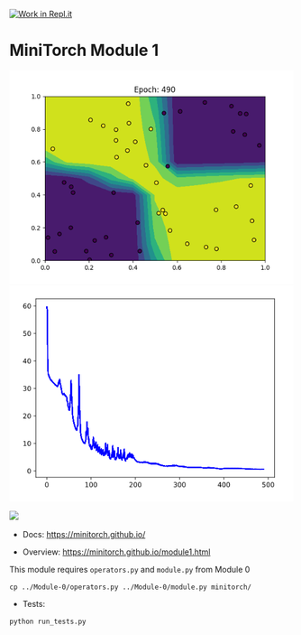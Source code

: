 [![Work in Repl.it](https://classroom.github.com/assets/work-in-replit-14baed9a392b3a25080506f3b7b6d57f295ec2978f6f33ec97e36a161684cbe9.svg)](https://classroom.github.com/online_ide?assignment_repo_id=3121760&assignment_repo_type=AssignmentRepo)
# MiniTorch Module 1  
![alt text](https://github.com/Cornell-Tech-ML/minitorch-1-MCLYang/blob/master/project/vis.png)
![alt text](https://github.com/Cornell-Tech-ML/minitorch-1-MCLYang/blob/master/project/loss.png)


<img src="https://minitorch.github.io/_images/match.png" width="100px">

* Docs: https://minitorch.github.io/

* Overview: https://minitorch.github.io/module1.html

This module requires `operators.py` and `module.py` from Module 0

```
cp ../Module-0/operators.py ../Module-0/module.py minitorch/
```


* Tests:

```
python run_tests.py
```

